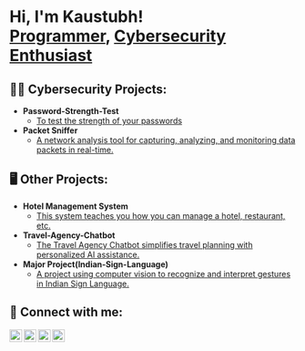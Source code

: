 <h1>Hi, I'm Kaustubh! <br/><a href="https://github.com/KaustubhDesle">Programmer</a>, <a href="https://www.linkedin.com/in/kaustubh-desle-234167186/"> Cybersecurity Enthusiast</a></h1>

<h2>👨‍💻 Cybersecurity Projects:</h2>

- <b>Password-Strength-Test</b>
  - [To test the strength of your passwords](https://github.com/KaustubhDesle/Password-Strength-Test)
- <b>Packet Sniffer</b>
  - [A network analysis tool for capturing, analyzing, and monitoring data packets in real-time.](https://github.com/KaustubhDesle/Packet-Sniffer)

<h2>🖥️ Other Projects:</h2>

- <b>Hotel Management System</b>
  - [This system teaches you how you can manage a hotel, restaurant, etc.](https://github.com/KaustubhDesle/Hotel_Management_System)
- <b>Travel-Agency-Chatbot</b>
  - [The Travel Agency Chatbot simplifies travel planning with personalized AI assistance.](https://github.com/KaustubhDesle/Travel-Agency-Chatbot-using-NLP)
- <b>Major Project(Indian-Sign-Language)</b>
  - [A project using computer vision to recognize and interpret gestures in Indian Sign Language.](https://github.com/KaustubhDesle/Major-Project-Indian-Sign-Language-)

<h2> 🤳 Connect with me:</h2>

[<img align="left" alt="kaustubh.desle0705@gmail.com | Email" width="22px" src="https://upload.wikimedia.org/wikipedia/commons/thumb/4/4e/Mail_%28iOS%29.svg/1200px-Mail_%28iOS%29.svg.png" />][email]
[<img align="left" alt="Kaustubh Desle | Facebook" width="22px" src="https://upload.wikimedia.org/wikipedia/commons/thumb/5/51/Facebook_f_logo_%282019%29.svg/1200px-Facebook_f_logo_%282019%29.svg.png" />][facebook]
[<img align="left" alt="kaustubh desle | LinkedIn" width="22px" src="https://upload.wikimedia.org/wikipedia/commons/c/ca/LinkedIn_logo_initials.png" />][linkedin]
[<img align="left" alt="kaustubhdesle | Instagram" width="22px" src="https://upload.wikimedia.org/wikipedia/commons/thumb/a/a5/Instagram_icon.png/1200px-Instagram_icon.png" />][instagram]


[email]: mailto:kaustubh.desle0705@gmail.com
[facebook]: https://www.facebook.com/kaustubh.desle
[instagram]: https://www.instagram.com/kaustubhdesle/
[linkedin]: https://www.linkedin.com/in/kaustubh-desle-234167186/
